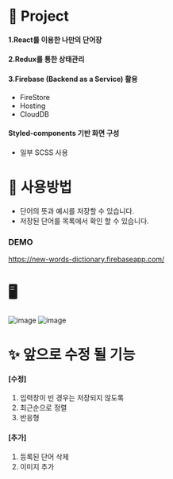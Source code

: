 # 🚀 Project

#### 1.React를 이용한 나만의 단어장 
#### 2.Redux를 통한 상태관리
#### 3.Firebase (Backend as a Service) 활용
- FireStore
- Hosting
- CloudDB
#### Styled-components 기반 화면 구성
- 일부 SCSS 사용


# 🚩 사용방법

- 단어의 뜻과 예시를 저장할 수 있습니다.  
- 저장된 단어를 목록에서 확인 할 수 있습니다. 

### DEMO
https://new-words-dictionary.firebaseapp.com/


# 🖥 
![image](https://user-images.githubusercontent.com/58612140/113335582-18f84780-9360-11eb-83a9-f0310410213a.png)
![image](https://user-images.githubusercontent.com/58612140/113335621-29a8bd80-9360-11eb-891d-3b00f3330461.png)


# ✨ 앞으로 수정 될 기능
#### [수정]
1. 입력창이 빈 경우는 저장되지 않도록 
2. 최근순으로 정렬
3. 반응형

#### [추가]
1. 등록된 단어 삭제
2. 이미지 추가 
